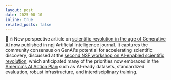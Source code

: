 ```yaml
---
layout: post
date: 2025-08-10
inline: true
related_posts: false
---
```


:page_facing_up: :fire: New perspective article on [scientific revolution in the age of Generative AI](https://www.nature.com/articles/s44387-025-00018-6.pdf) now published in npj Artificial Intelligence journal. It captures the community consensus on GenAI's potential for accelerating scientific discovery, discussed at the [second NSF workshop on AI-enabled scientific revolution](https://sites.google.com/umn.edu/2024ai4sc), which anticipated many of the priorities now embraced in the [America's AI Action Plan](https://www.whitehouse.gov/wp-content/uploads/2025/07/Americas-AI-Action-Plan.pdf) such as AI-ready datasets, standardized evaluation, robust infrastructure, and interdisciplinary training. 
